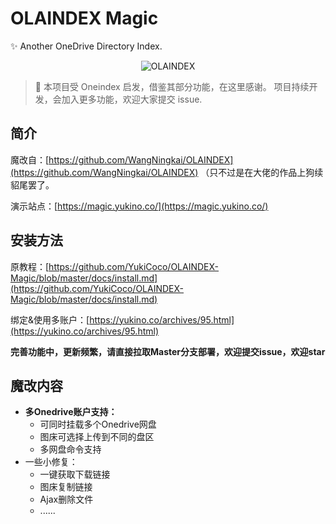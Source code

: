 # OLAINDEX Magic

✨ Another OneDrive Directory Index.

<div align=center><img alt="OLAINDEX" src="https://i.loli.net/2019/06/15/5d049d72309c376133.png"/></div>

> 👋 本项目受 Oneindex 启发，借鉴其部分功能，在这里感谢。 项目持续开发，会加入更多功能，欢迎大家提交 issue.

## 简介
魔改自：[https://github.com/WangNingkai/OLAINDEX](https://github.com/WangNingkai/OLAINDEX)
（只不过是在大佬的作品上狗续貂尾罢了。

演示站点：[https://magic.yukino.co/](https://magic.yukino.co/)
## 安装方法
原教程：[https://github.com/YukiCoco/OLAINDEX-Magic/blob/master/docs/install.md](https://github.com/YukiCoco/OLAINDEX-Magic/blob/master/docs/install.md)

绑定&使用多账户：[https://yukino.co/archives/95.html](https://yukino.co/archives/95.html)


**完善功能中，更新频繁，请直接拉取Master分支部署，欢迎提交issue，欢迎star**
## 魔改内容

+ **多Onedrive账户支持：**
    + 可同时挂载多个Onedrive网盘
    + 图床可选择上传到不同的盘区
    + 多网盘命令支持
+ 一些小修复：
    + 一键获取下载链接
    + 图床复制链接
    + Ajax删除文件
    + ......
